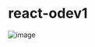 # react-odev1
![image](https://user-images.githubusercontent.com/60342829/189504917-9e6770d4-d3de-4a7d-8dfd-c28a57070551.png)
